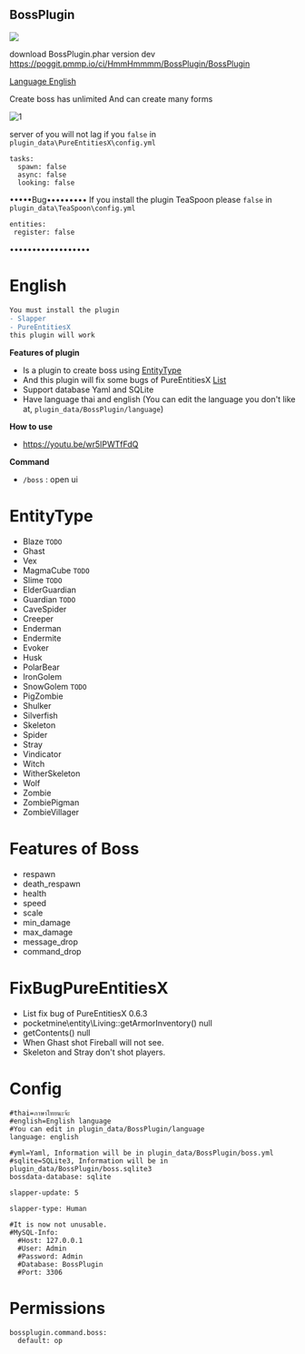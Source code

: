 ## BossPlugin
[![](https://poggit.pmmp.io/shield.dl.total/BossPlugin)](https://poggit.pmmp.io/p/BossPlugin)

download BossPlugin.phar version dev https://poggit.pmmp.io/ci/HmmHmmmm/BossPlugin/BossPlugin

[Language English](#english)


Create boss has unlimited And can create many forms


![1](https://github.com/HmmHmmmm/BossPlugin/blob/master/images/3.20/1.jpg)


server of you will not lag if you `false` in `plugin_data\PureEntitiesX\config.yml`
```
tasks:
  spawn: false
  async: false
  looking: false
```

•••••Bug•••••••••
If you install the plugin TeaSpoon please `false` in
`plugin_data\TeaSpoon\config.yml`
```
entities:
 register: false
```
••••••••••••••••••

# English

```diff
You must install the plugin
- Slapper
- PureEntitiesX
this plugin will work
```

**Features of plugin**<br>
- Is a plugin to create boss using [EntityType](#entitytype)
- And this plugin will fix some bugs of PureEntitiesX [List](#fixbugpureentitiesx)
- Support database Yaml and SQLite
- Have language thai and english (You can edit the language you don't like at, `plugin_data/BossPlugin/language`)


**How to use**<br>
- https://youtu.be/wr5IPWTfFdQ


**Command**<br>
- `/boss` : open ui

# EntityType
- Blaze `TODO`
- Ghast
- Vex
- MagmaCube `TODO`
- Slime `TODO`
- ElderGuardian
- Guardian `TODO`
- CaveSpider 
- Creeper
- Enderman
- Endermite
- Evoker
- Husk
- PolarBear
- IronGolem
- SnowGolem `TODO`
- PigZombie
- Shulker
- Silverfish
- Skeleton
- Spider
- Stray
- Vindicator
- Witch
- WitherSkeleton
- Wolf
- Zombie
- ZombiePigman
- ZombieVillager

# Features of Boss
- respawn
- death_respawn
- health
- speed
- scale
- min_damage
- max_damage
- message_drop
- command_drop

# FixBugPureEntitiesX
- List fix bug of PureEntitiesX 0.6.3
- pocketmine\entity\Living::getArmorInventory() null
- getContents() null
- When Ghast shot Fireball will not see.
- Skeleton and Stray don't shot players.


# Config
```
#thai=ภาษาไทยนะจ้ะ
#english=English language
#You can edit in plugin_data/BossPlugin/language
language: english

#yml=Yaml, Information will be in plugin_data/BossPlugin/boss.yml
#sqlite=SQLite3, Information will be in plugin_data/BossPlugin/boss.sqlite3
bossdata-database: sqlite

slapper-update: 5

slapper-type: Human

#It is now not unusable.
#MySQL-Info:
  #Host: 127.0.0.1
  #User: Admin
  #Password: Admin
  #Database: BossPlugin
  #Port: 3306
```
  

# Permissions
```
bossplugin.command.boss:
  default: op
```


